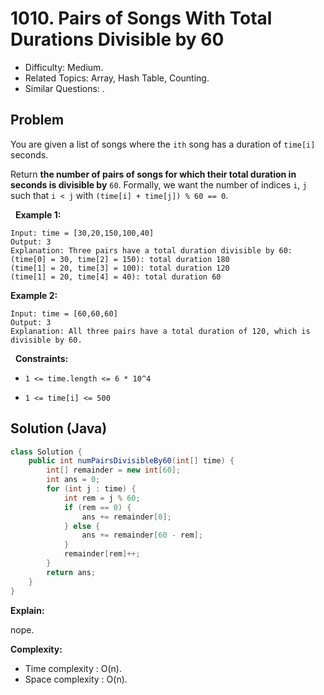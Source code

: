 # 1010. Pairs of Songs With Total Durations Divisible by 60

- Difficulty: Medium.
- Related Topics: Array, Hash Table, Counting.
- Similar Questions: .

## Problem

You are given a list of songs where the ```ith``` song has a duration of ```time[i]``` seconds.

Return **the number of pairs of songs for which their total duration in seconds is divisible by** ```60```. Formally, we want the number of indices ```i```, ```j``` such that ```i < j``` with ```(time[i] + time[j]) % 60 == 0```.

 
**Example 1:**

```
Input: time = [30,20,150,100,40]
Output: 3
Explanation: Three pairs have a total duration divisible by 60:
(time[0] = 30, time[2] = 150): total duration 180
(time[1] = 20, time[3] = 100): total duration 120
(time[1] = 20, time[4] = 40): total duration 60
```

**Example 2:**

```
Input: time = [60,60,60]
Output: 3
Explanation: All three pairs have a total duration of 120, which is divisible by 60.
```

 
**Constraints:**


	
- ```1 <= time.length <= 6 * 10^4```
	
- ```1 <= time[i] <= 500```



## Solution (Java)

```java
class Solution {
    public int numPairsDivisibleBy60(int[] time) {
        int[] remainder = new int[60];
        int ans = 0;
        for (int j : time) {
            int rem = j % 60;
            if (rem == 0) {
                ans += remainder[0];
            } else {
                ans += remainder[60 - rem];
            }
            remainder[rem]++;
        }
        return ans;
    }
}
```

**Explain:**

nope.

**Complexity:**

* Time complexity : O(n).
* Space complexity : O(n).
